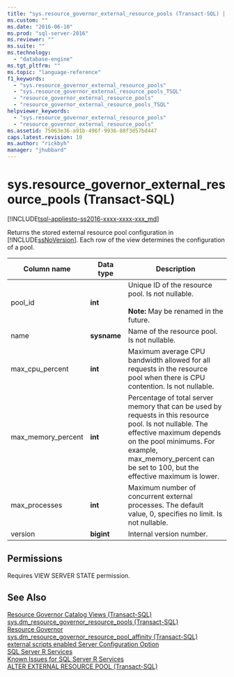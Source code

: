 ```yaml
---
title: "sys.resource_governor_external_resource_pools (Transact-SQL) | Microsoft Docs"
ms.custom: ""
ms.date: "2016-06-10"
ms.prod: "sql-server-2016"
ms.reviewer: ""
ms.suite: ""
ms.technology: 
  - "database-engine"
ms.tgt_pltfrm: ""
ms.topic: "language-reference"
f1_keywords: 
  - "sys.resource_governor_external_resource_pools"
  - "sys.resource_governor_external_resource_pools_TSQL"
  - "resource_governor_external_resource_pools"
  - "resource_governor_external_resource_pools_TSQL"
helpviewer_keywords: 
  - "sys.resource_governor_external_resource_pools"
  - "resource_governor_external_resource_pools"
ms.assetid: 75063e36-a91b-496f-9936-88f3d57bd447
caps.latest.revision: 10
ms.author: "rickbyh"
manager: "jhubbard"
---
```

# sys.resource_governor_external_resource_pools (Transact-SQL)
[!INCLUDE[tsql-appliesto-ss2016-xxxx-xxxx-xxx_md](../../database-engine/includes/tsql-appliesto-ss2016-xxxx-xxxx-xxx-md.md)]

  Returns the stored external resource pool configuration in [!INCLUDE[ssNoVersion](../../advanced-analytics/r-services/includes/ssnoversion-md.md)]. Each row of the view determines the configuration of a pool.  
  
|Column name|Data type|Description|  
|-----------------|---------------|-----------------|  
|pool_id|**int**|Unique ID of the resource pool. Is not nullable.<br /><br /> **Note:** May be renamed in the future.|  
|name|**sysname**|Name of the resource pool. Is not nullable.|  
|max_cpu_percent|**int**|Maximum average CPU bandwidth allowed for all requests in the resource pool when there is CPU contention. Is not nullable.|  
|max_memory_percent|**int**|Percentage of total server memory that can be used by requests in this resource pool. Is not nullable. The effective maximum depends on the pool minimums. For example, max_memory_percent can be set to 100, but the effective maximum is lower.|  
|max_processes|**int**|Maximum number of concurrent external processes. The default value, 0, specifies no limit. Is not nullable.|  
|version|**bigint**|Internal version number.|  
  
## Permissions  
 Requires VIEW SERVER STATE permission.  
  
## See Also  
 [Resource Governor Catalog Views &#40;Transact-SQL&#41;](../../relational-databases/system-catalog-views/resource-governor-catalog-views-transact-sql.md)   
 [sys.dm_resource_governor_resource_pools &#40;Transact-SQL&#41;](../../relational-databases/system-dynamic-management-views/sys.dm-resource-governor-resource-pools-transact-sql.md)   
 [Resource Governor](../../relational-databases/resource-governor/resource-governor.md)   
 [sys.dm_resource_governor_resource_pool_affinity &#40;Transact-SQL&#41;](../../relational-databases/system-dynamic-management-views/sys.dm-resource-governor-resource-pool-affinity-transact-sql.md)   
 [external scripts enabled Server Configuration Option](../../database-engine/configure/windows/external-scripts-enabled-server-configuration-option.md)   
 [SQL Server R Services](../../advanced-analytics/r-services/sql-server-r-services.md)   
 [Known Issues for SQL Server R Services](../../advanced-analytics/r-services/known-issues-for-sql-server-r-services.md)   
 [ALTER EXTERNAL RESOURCE POOL &#40;Transact-SQL&#41;](../../t-sql/statements/alter-external-resource-pool-transact-sql.md)  
  
  